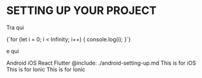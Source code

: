# SETTING UP YOUR PROJECT

Tra qui

<div>
  <SyntaxHighlight 
    language="typescript"
    code="this is the code"
    wrapLines = "false"
    title = "Questo è il titolo"
    showCopy = "never"
    showCopyText= "false"
    children="this is a children"
    showLanguageIndicator="true"
    noBackground="true">
    {`for (let i = 0; i < Infinity; i++) {
      console.log(i);
    }`}
  </SyntaxHighlight>
</div>

e qui

<Tabs groupId="linguaggio">
  <TabsList>
    <TabsTrigger value="Android">Android</TabsTrigger>
    <TabsTrigger value="iOS">iOS</TabsTrigger>
    <TabsTrigger value="React">React</TabsTrigger>
    <TabsTrigger value="Flutter">Flutter</TabsTrigger>
  </TabsList>
  <TabsContent value="Android">
    @include: ./android-setting-up.md
  </TabsContent>
  <TabsContent value="iOS">
    This is for iOS
  </TabsContent>
    <TabsContent value="React">
    This is for Ionic
  </TabsContent>
    <TabsContent value="Flutter">
    This is for Ionic
  </TabsContent>
</Tabs>